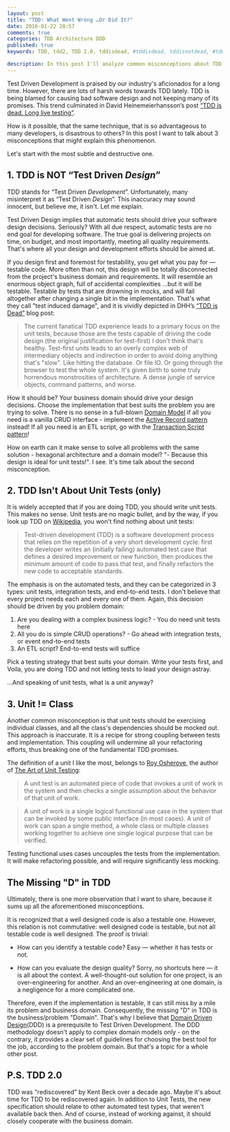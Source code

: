 ```yaml
---
layout: post
title: "TDD: What Went Wrong …Or Did It?"
date: 2016-01-22 20:57
comments: true
categories: TDD Architecture DDD
published: true
keywords: TDD, tdd2, TDD 2.0, tddisdead, #tddisdead, tddisnotdead, #tddisnotdead, tests, software, design, architecture, DDD, domain driven design, test driven development, tdd is dead, DHH

description: In this post I'll analyze common misconceptions about TDD that lead to vast disappointments in the methodology, and discuss a number of reassessments that can solve the issues developers experience with TDD.
---
```


Test Driven Development is praised by our industry's aficionados for a long time. However, there are lots of harsh words towards TDD lately. TDD is being blamed for causing bad software design and not keeping many of its promises. This trend culminated in David Heinemeierhansson’s post [“TDD is dead. Long live testing”](http://david.heinemeierhansson.com/2014/tdd-is-dead-long-live-testing.html).

How is it possible, that the same technique, that is so advantageous to many developers, is disastrous to others?
In this post I want to talk about 3 misconceptions that might explain this phenomenon.

Let's start with the most subtle and destructive one.

## 1. TDD is NOT “Test Driven *Design*”
TDD stands for “Test Driven *Development*”. Unfortunately, many misinterpret it as “Test Driven _Design_”. This inaccuracy may sound innocent, but believe me, it isn't. Let me explain.

<!-- more -->

Test Driven Design implies that automatic tests should drive your software design decisions. Seriously? With all due respect, automatic tests are no end goal for developing software. The true goal is delivering projects on time, on budget, and most importantly, meeting all quality requirements. That's where all your design and development efforts should be aimed at.

If you design first and foremost for testability, you get what you pay for — testable code. More often than not, this design will be totally disconnected from the project's business domain and requirements. It will resemble an enormous object graph, full of accidental complexities ...but it will be testable. Testable by tests that are drowning in mocks, and will fail altogether after changing a single bit in the implementation. That's what they call "test induced damage", and it is vividly depicted in DHH’s [“TDD is Dead”](http://david.heinemeierhansson.com/2014/tdd-is-dead-long-live-testing.html) blog post:

> The current fanatical TDD experience leads to a primary focus on the unit tests, because those are the tests capable of driving the code design (the original justification for test-first) I don't think that's healthy. Test-first units leads to an overly complex web of intermediary objects and indirection in order to avoid doing anything that's "slow". Like hitting the database. Or file IO. Or going through the browser to test the whole system. It's given birth to some truly horrendous monstrosities of architecture. A dense jungle of service objects, command patterns, and worse.

How it should be? Your business domain should drive your design decisions. Choose the implementation that best suits the problem you are trying to solve. There is no sense in a full-blown [Domain Model](http://martinfowler.com/eaaCatalog/domainModel.html) if all you need is a vanilla CRUD interface - implement the [Active Record pattern](http://www.martinfowler.com/eaaCatalog/activeRecord.html) instead! If all you need is an ETL script, go with the [Transaction Script pattern](http://martinfowler.com/eaaCatalog/transactionScript.html)!

How on earth can it make sense to solve all problems with the same solution - hexagonal architecture and a domain model? "- Because this design is ideal for unit tests!". I see. It's time talk about the second misconception.

## 2. TDD Isn't About Unit Tests (only) 
It is widely accepted that if you are doing TDD, you should write unit tests. This makes no sense. Unit tests are no magic bullet, and by the way, if you look up TDD on [Wikipedia](https://en.wikipedia.org/wiki/Test-driven_development), you won't find nothing about unit tests:

> Test-driven development (TDD) is a software development process that relies on the repetition of a very short development cycle: first the developer writes an (initially failing) automated test case that defines a desired improvement or new function, then produces the minimum amount of code to pass that test, and finally refactors the new code to acceptable standards.

The emphasis is on the automated tests, and they can be categorized in 3 types: 
unit tests, integration tests, and end-to-end tests. I don't believe that every project needs each and every one of them. Again, this decision should be driven by you problem domain:

1. Are you dealing with a complex business logic? - You do need unit tests here
2. All you do is simple CRUD operations? - Go ahead with integration tests, or event end-to-end tests
3. An ETL script? End-to-end tests will suffice

Pick a testing strategy that best suits your domain. Write your tests first, and Voila, you are doing TDD and not letting tests to lead your design astray.

...And speaking of unit tests, what is a unit anyway?

## 3. Unit != Class
Another common misconception is that unit tests should be exercising individual classes, and all the class's dependencies should be mocked out. This approach is inaccurate. It is a recipe for strong coupling between tests and implementation. This coupling will undermine all your refactoring efforts, thus breaking one of the fundamental TDD promises.

The definition of a unit I like the most, belongs to [Roy Osherove](http://artofunittesting.com/definition-of-a-unit-test/), the author of [The Art of Unit Testing](http://www.amazon.com/gp/product/1617290890):

> A unit test is an automated piece of code that invokes a unit of work in the system and then checks a single assumption about the behavior of that unit of work.

> A unit of work is a single logical functional use case in the system that can be invoked by some public interface (in most cases). A unit of work can span a single method, a whole class or multiple classes working together to achieve one single logical purpose that can be verified.

Testing functional uses cases uncouples the tests from the implementation. It will make refactoring possible, and will require significantly less mocking. 

## The Missing "D" in TDD
Ultimately, there is one more observation that I want to share, because it sums up all the aforementioned misconceptions.

It is recognized that a well designed code is also a testable one. However, this relation is not commutative: well designed code is testable, but not all testable code is well designed. The proof is trivial:

* How can you identify a testable code? Easy — whether it has tests or not.

* How can you evaluate the design quality? Sorry, no shortcuts here — it is all about the context. A well-thought-out solution for one project, is an over-engineering for another. And an over-engineering at one domain, is a negligence for a more complicated one.

Therefore, even if the implementation is testable, it can still miss by a mile its problem and business domain. Consequently, the missing "D" in TDD is the business/problem "Domain". That's why I believe that [Domain Driven Design](https://en.wikipedia.org/wiki/Domain-driven_design)(DDD) is a prerequisite to Test Driven Development. The DDD methodology doesn't apply to complex domain models only - on the contrary, it provides a clear set of guidelines for choosing the best tool for the job, according to the problem domain. But that's a topic for a whole other post.

## P.S. TDD 2.0
TDD was "rediscovered" by Kent Beck over a decade ago. Maybe it's about time for TDD to be rediscovered again. In addition to Unit Tests, the new specification should relate to other automated test types, that weren't available back then. And of course, instead of working against, it should closely cooperate with the business domain.
